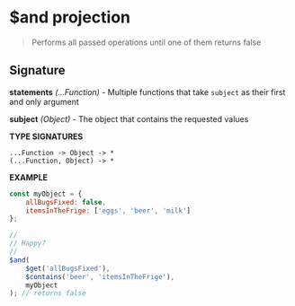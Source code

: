 # $and projection

> Performs all passed operations until one of them returns false

## Signature

**statements** *(...Function)* - Multiple functions that take `subject` as their first and only argument

**subject** *(Object)* - The object that contains the requested values

**TYPE SIGNATURES**
```
...Function -> Object -> *
(...Function, Object) -> *
```

**EXAMPLE**
```js
const myObject = {
	allBugsFixed: false,
    itemsInTheFrige: ['eggs', 'beer', 'milk']
};

//
// Happy?
//
$and(
    $get('allBugsFixed'),
    $contains('beer', 'itemsInTheFrige'),
    myObject
); // returns false
```

